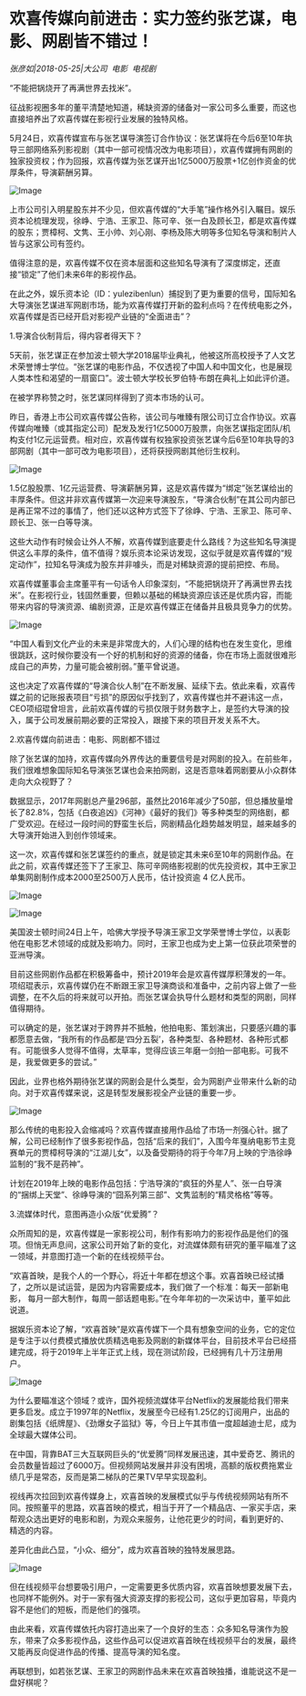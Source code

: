 # 欢喜传媒向前进击：实力签约张艺谋，电影、网剧皆不错过！

*张彦如|2018-05-25|大公司 
                                                电影 
                                                电视剧*

“不能把锅烧开了再满世界去找米”。

征战影视圈多年的董平清楚地知道，稀缺资源的储备对一家公司多么重要，而这也直接培养出了欢喜传媒在影视行业发展的独特风格。

5月24日，欢喜传媒宣布与张艺谋导演签订合作协议：张艺谋将在今后6至10年执导三部网络系列影视剧（其中一部可视情况改为电影项目），欢喜传媒拥有网剧的独家投资权；作为回报，欢喜传媒为张艺谋开出1亿5000万股票+1亿创作资金的优厚条件，导演薪酬另算。

![Image](http://p3.pstatp.com/large/pgc-image/1527296840680ed8151bbdc)

上市公司引入明星股东并不少见，但欢喜传媒的“大手笔”操作格外引入瞩目。娱乐资本论梳理发现，徐峥、宁浩、王家卫、陈可辛、张一白及顾长卫，都是欢喜传媒的股东；贾樟柯、文隽、王小帅、刘心刚、李杨及陈大明等多位知名导演和制片人皆与这家公司有签约。

值得注意的是，欢喜传媒不仅在资本层面和这些知名导演有了深度绑定，还直接“锁定”了他们未来6年的影视作品。

在此之外，娱乐资本论（ID：yulezibenlun）捕捉到了更为重要的信号，国际知名大导演张艺谋进军网剧市场，能为欢喜传媒打开新的盈利点吗？在传统电影之外，欢喜传媒是否已经开启对影视产业链的“全面进击”？

1.导演合伙制背后，得内容者得天下？

5天前，张艺谋正在参加波士顿大学2018届毕业典礼，他被这所高校授予了人文艺术荣誉博士学位。“张艺谋的电影作品，不仅透视了中国人和中国文化，也是展现人类本性和渴望的一扇窗口”。波士顿大学校长罗伯特·布朗在典礼上如此评价道。

在被学界称赞之时，张艺谋同样得到了资本市场的认可。

昨日，香港上市公司欢喜传媒公告称，该公司与唯臻有限公司订立合作协议。欢喜传媒向唯臻（或其指定公司）配发及发行1亿5000万股票，向张艺谋指定团队/机构支付1亿元运营费。相对应，欢喜传媒有权独家投资张艺谋今后6至10年执导的3部网剧（其中一部可改为电影项目），还将获授网剧其他衍生权利。

![Image](http://p3.pstatp.com/large/pgc-image/1527296840756d65a622115)

1.5亿股股票、1亿元运营费、导演薪酬另算，这是欢喜传媒为“绑定”张艺谋给出的丰厚条件。但这并非欢喜传媒第一次迎来导演股东，“导演合伙制”在其公司内部已是再正常不过的事情了，他们还以这种方式签下了徐峥、宁浩、王家卫、陈可辛、顾长卫、张一白等导演。

这些大动作有时候会让外人不解，欢喜传媒到底要走什么路线？为这些知名导演提供这么丰厚的条件，值不值得？娱乐资本论采访发现，这似乎就是欢喜传媒的“规定动作”，拉知名导演成为股东并非噱头，而是对稀缺资源的提前把控、布局。

欢喜传媒董事会主席董平有一句话令人印象深刻，“不能把锅烧开了再满世界去找米”。在影视行业，钱固然重要，但赖以基础的稀缺资源应该还是优质内容，而能带来内容的导演资源、编剧资源，正是欢喜传媒正在储备并且极具竞争力的优势。

![Image](http://p3.pstatp.com/large/pgc-image/15272968409989e2cd79ed0)

“中国人看到文化产业的未来是非常庞大的，人们心理的结构也在发生变化，思维很跳跃，这时候你要没有一个好的机制和好的资源的储备，你在市场上面就很难形成自己的声势，力量可能会被削弱。”董平曾说道。

这也决定了欢喜传媒的“导演合伙人制”在不断发展、延续下去。依此来看，欢喜传媒之前的记账报表项目“亏损”的原因似乎找到了，欢喜传媒也并不避讳这一点，CEO项绍琨曾坦言，此前欢喜传媒的亏损仅限于财务数字上，是签约大导演的投入，属于公司发展前期必要的正常投入，跟接下来的项目开发关系不大。

2.欢喜传媒向前进击：电影、网剧都不错过

除了张艺谋的加持，欢喜传媒向外界传达的重要信号是对网剧的投入。在前些年，我们很难想象国际知名导演张艺谋也会来拍网剧，这是否意味着网剧要从小众群体走向大众视野了？

数据显示，2017年网剧总产量296部，虽然比2016年减少了50部，但总播放量增长了82.8%，包括《白夜追凶》《河神》《最好的我们》等多种类型的网络剧，都广受欢迎。在经过一段时间的野蛮生长后，网剧精品化趋势越发明显，越来越多的大导演开始进入到创作领域来。

这一次，欢喜传媒和张艺谋签约的重点，就是锁定其未来6至10年的网剧作品。在此之前，欢喜传媒还签下了王家卫、陈可辛网络影视剧的优先投资权，其中王家卫单集网剧制作成本2000至2500万人民币，估计投资逾 4 亿人民币。

![Image](http://p3.pstatp.com/large/pgc-image/1527296840960b382ce317e)

![Image](http://p3.pstatp.com/large/pgc-image/15272968410782af504a7e7)

美国波士顿时间24日上午，哈佛大学授予导演王家卫文学荣誉博士学位，以表彰他在电影艺术领域的成就及影响力。同时，王家卫也成为史上第一位获此项荣誉的亚洲导演。

目前这些网剧作品都在积极筹备中，预计2019年会是欢喜传媒厚积薄发的一年。项绍琨表示，欢喜传媒仍在不断跟王家卫导演商谈和准备中，之前内容上做了一些调整，在不久后的将来就可以开拍。而张艺谋会执导什么题材和类型的网剧，同样值得期待。

可以确定的是，张艺谋对于跨界并不抵触，他拍电影、策划演出，只要感兴趣的事都愿意去做，“我所有的作品都是‘四分五裂’，各种类型、各种题材、各种形式都有。可能很多人觉得不值得，太草率，觉得应该三年磨一剑拍一部电影。可我不是，我爱做更多的尝试。”

因此，业界也格外期待张艺谋的网剧会是什么类型，会为网剧产业带来什么新的动向。对于欢喜传媒来说，这是转型发展影视全产业链的重要一步。

![Image](http://p3.pstatp.com/large/pgc-image/15272968410250ba4d82208)

那么传统的电影投入会缩减吗？欢喜传媒直接用作品给了市场一剂强心针。据了解，公司已经制作了很多影视作品，包括“后来的我们”，入围今年戛纳电影节主竞赛单元的贾樟柯导演的“江湖儿女”，以及备受期待的将于今年7月上映的宁浩徐峥监制的“我不是药神”。

计划在2019年上映的电影作品包括：宁浩导演的“疯狂的外星人”、张一白导演的“捆绑上天堂”、徐峥导演的“囧系列第三部”、文隽监制的“精灵格格”等等。

3.流媒体时代，意图再造小众版“优爱腾”？

众所周知的是，欢喜传媒是一家影视公司，制作有影响力的影视作品是他们的强项。但悄无声息间，这家公司开始了新的变化，对流媒体颇有研究的董平瞄准了这一领域，并意图打造一个新的在线视频平台。

“欢喜首映，是我个人的一个野心，将近十年都在想这个事。欢喜首映已经试播了，之所以是试运营，是因为内容需要成本，我们做了一个标准：每天一部新电影， 每月一部大制作，每周一部话题电影。”在今年年初的一次采访中，董平如此说道。

据娱乐资本论了解，“欢喜首映”是欢喜传媒下一个具有想象空间的业务，它的定位是专注于以付费模式播放优质精选电影及网剧的新媒体平台，目前技术平台已经搭建完成，将于2019年上半年正式上线，现在测试阶段，已经拥有几十万注册用户。

![Image](http://p1.pstatp.com/large/pgc-image/1527296841056d804309f6d)

为什么要瞄准这个领域？或许，国外视频流媒体平台Netflix的发展能给我们带来更多启发。成立于1997年的Netflix，发展至今已经有1.25亿的订阅用户，出品的剧集包括《纸牌屋》、《劲爆女子监狱》等，今日上午其市值一度超越迪士尼，成为全球最大媒体公司。

在中国，背靠BAT三大互联网巨头的“优爱腾”同样发展迅速，其中爱奇艺、腾讯的会员数量皆超过了6000万。但视频网站发展并非没有困境，高额的版权费拖累业绩几乎是常态，反而是第二梯队的芒果TV早早实现盈利。

视线再次拉回到欢喜传媒身上，欢喜首映的发展模式似乎与传统视频网站有所不同。按照董平的思路，欢喜首映的模式，相当于开了一个精品店、一家买手店，来帮观众选出更好的电影和剧，为观众来服务，让他花更少的时间，看到更好的、 精选的内容。

差异化由此凸显，“小众、细分”，成为欢喜首映的独特发展思路。

![Image](http://p1.pstatp.com/large/pgc-image/1527296841414c7ed73dd42)

但在线视频平台想要吸引用户，一定需要更多优质内容，欢喜首映想要发展下去，也同样不能例外。对于一家有强大资源支撑的影视公司，这似乎更加容易，毕竟内容不是他们的短板，而是他们的强项。

由此来看，欢喜传媒依托内容打造出来了一个良好的生态：众多知名导演作为股东，带来了众多影视作品，这些作品可以促进欢喜首映在线视频平台的发展，最终又能再反向促进作品的传播、提高导演的知名度。

再联想到，如若张艺谋、王家卫的网剧作品未来在欢喜首映独播，谁能说这不是一盘好棋呢？

